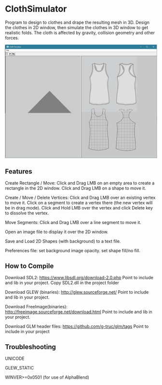 # ClothSimulator

Program to design to clothes and drape the resulting mesh in 3D.
Design the clothes in 2D window, then simulate the clothes in 3D window to get realistic folds.
The cloth is affected by gravity, collision geometry and other forces.

![Screenshot](screenshots/screenshot07.jpg?raw=true)

Features
--------
Create Rectangle / Move:
Click and Drag LMB on an empty area to create a rectangle in the 2D window.
Click and Drag LMB on a shape to move it.

Create / Move / Delete Vertices:
Click and Drag LMB over an existing vertex to move it.
Click on a segment to create a vertex there (the new vertex will be in drag mode).
Click and Hold LMB over the vertex and click Delete key to dissolve the vertex.

Move Segments:
Click and Drag LMB over a line segment to move it.

Open an image file to display it over the 2D window.

Save and Load 2D Shapes (with background) to a text file.

Preferences file: set background image opacity. set shape fill/no fill.

How to Compile
--------------
Download SDL2: https://www.libsdl.org/download-2.0.php
Point to include and lib in your project.
Copy SDL2.dll in the project folder

Download GLEW (binaries): http://glew.sourceforge.net/
Point to include and lib in your project.

Download FreeImage(binaries): http://freeimage.sourceforge.net/download.html
Point to include and lib in your project.

Download GLM header files: https://github.com/g-truc/glm/tags
Point to include in your project

Troubleshooting
---------------
UNICODE

GLEW_STATIC

WINVER>=0x0501 (for use of AlphaBlend)
